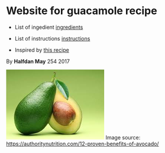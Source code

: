 # Website for guacamole recipe

* List of ingedient [ingredients](ingredients)

* List of instructions [instructions](instructions)
* Inspired by [this recipe](http://allrecipes.com/recipe/14231/guacamole/)

By **Halfdan May** 254 2017

![avocado](avocadeo.jpg)
Image source: https://authoritynutrition.com/12-proven-benefits-of-avocado/
